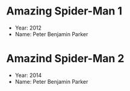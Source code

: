 # Amazing Spider-Man 1
- Year: 2012
- Name: Peter Benjamin Parker
# Amazind Spider-Man 2
- Year: 2014
- Name: Peter Benjamin Parker
